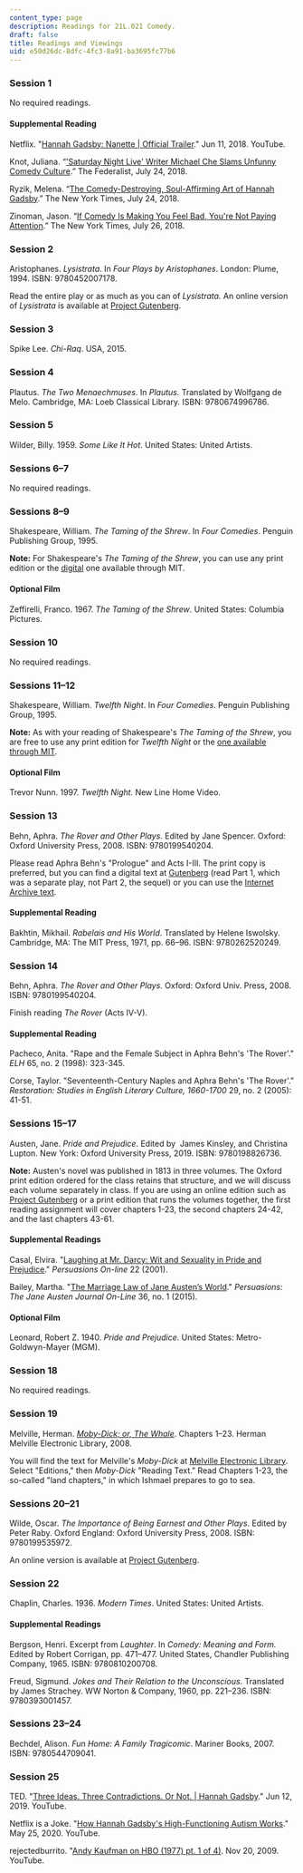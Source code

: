 ```yaml
---
content_type: page
description: Readings for 21L.021 Comedy.
draft: false
title: Readings and Viewings
uid: e50d26dc-8dfc-4fc3-8a91-ba3695fc77b6
---
```

### Session 1

No required readings. 

#### Supplemental Reading

Netflix. "[Hannah Gadsby: Nanette | Official Trailer](https://www.youtube.com/watch?v=5aE29fiatQ0)." Jun 11, 2018. YouTube.

Knot, Juliana. “['Saturday Night Live' Writer Michael Che Slams Unfunny Comedy Culture](https://thefederalist.com/2018/07/23/snl-writer-michael-che-criticizes-unfunny-comedy-culture/).” The Federalist, July 24, 2018. 

Ryzik, Melena. “[The Comedy-Destroying, Soul-Affirming Art of Hannah Gadsby](https://www.nytimes.com/2018/07/24/arts/hannah-gadsby-comedy-nanette.html).” The New York Times, July 24, 2018.

Zinoman, Jason. “[If Comedy Is Making You Feel Bad, You're Not Paying Attention](https://www.nytimes.com/2018/07/26/arts/television/comedy-cultural-power.html).” The New York Times, July 26, 2018.

### Session 2

Aristophanes. *Lysistrata*. In *Four Plays by Aristophanes*. London: Plume, 1994. ISBN: 9780452007178.

Read the entire play or as much as you can of *Lysistrata.* An online version of *Lysistrata* is available at [Project Gutenberg](https://www.gutenberg.org/files/7700/7700-h/7700-h.htm).

### Session 3

Spike Lee. *Chi-Raq*. USA, 2015.

### Session 4

Plautus. *The Two Menaechmuses*. In *Plautus.* Translated by Wolfgang de Melo. Cambridge, MA: Loeb Classical Library. ISBN: 9780674996786.

### Session 5

Wilder, Billy. 1959. *Some Like It Hot*. United States: United Artists.

### Sessions 6–7

No required readings.

### Sessions 8–9

Shakespeare, William. *The Taming of the Shrew*. In *Four Comedies*. Penguin Publishing Group, 1995.

**Note:** For Shakespeare's *The Taming of the Shrew*, you can use any print edition or the [digital](http://shakespeare.mit.edu/) one available through MIT.

#### Optional Film

Zeffirelli, Franco. 1967. *The Taming of the Shrew*. United States: Columbia Pictures.

### Session 10

No required readings.

### Sessions 11–12

Shakespeare, William. *Twelfth Night*. In *Four Comedies*. Penguin Publishing Group, 1995.

**Note:** As with your reading of Shakespeare's *The Taming of the Shrew*, you are free to use any print edition for *Twelfth Night* or the [one available through MIT](http://shakespeare.mit.edu/twelfth_night/index.html). 

#### Optional Film

Trevor Nunn. 1997. *Twelfth Night.* New Line Home Video.

### Session 13

Behn, Aphra. *The Rover and Other Plays*. Edited by Jane Spencer. Oxford: Oxford University Press, 2008. ISBN: 9780199540204.

Please read Aphra Behn's "Prologue" and Acts I-III. The print copy is preferred, but you can find a digital text at [Gutenberg](http://www.gutenberg.org/files/21339/21339-h/21339-h.htm) (read Part 1, which was a separate play, not Part 2, the sequel) or you can use the [Internet Archive text](https://archive.org/details/worksofaphrbehn01behnuoft/page/14/mode/2upLinks).

#### Supplemental Reading

Bakhtin, Mikhail. *Rabelais and His World*. Translated by Helene Iswolsky. Cambridge, MA: The MIT Press, 1971, pp. 66–96. ISBN: 9780262520249.

### Session 14

Behn, Aphra. *The Rover and Other Plays*. Oxford: Oxford Univ. Press, 2008. ISBN: 9780199540204.

Finish reading *The Rover* (Acts IV-V).

#### Supplemental Reading

Pacheco, Anita. "Rape and the Female Subject in Aphra Behn's 'The Rover'." *ELH* 65, no. 2 (1998): 323-345.

Corse, Taylor. "Seventeenth-Century Naples and Aphra Behn's 'The Rover'." *Restoration: Studies in English Literary Culture, 1660-1700* 29, no. 2 (2005): 41-51.

### Sessions 15–17

Austen, Jane. *Pride and Prejudice*. Edited by  James Kinsley, and Christina Lupton. New York: Oxford University Press, 2019. ISBN: 9780198826736.

**Note:** Austen's novel was published in 1813 in three volumes. The Oxford print edition ordered for the class retains that structure, and we will discuss each volume separately in class. If you are using an online edition such as [Project Gutenberg](https://www.gutenberg.org/files/1342/1342-h/1342-h.htm) or a print edition that runs the volumes together, the first reading assignment will cover chapters 1-23, the second chapters 24-42, and the last chapters 43-61.

#### Supplemental Readings

Casal, Elvira. "[Laughing at Mr. Darcy: Wit and Sexuality in Pride and Prejudice](https://jasna.org/persuasions/on-line/vol22no1/casal.html)." *Persuasions On-line* 22 (2001).

Bailey, Martha. "[The Marriage Law of Jane Austen’s World](https://jasna.org/publications-2/persuasions-online/vol36no1/bailey/)." *Persuasions: The Jane Austen Journal On-Line* 36, no. 1 (2015).

#### Optional Film

Leonard, Robert Z. 1940. *Pride and Prejudice*. United States: Metro-Goldwyn-Mayer (MGM).

### Session 18

No required readings.

### Session 19

Melville, Herman. [*Moby-Dick; or, The Whale*](https://melville.electroniclibrary.org/editions/versions-of-moby-dick/1-loomings). Chapters 1–23. Herman Melville Electronic Library, 2008. 

You will find the text for Melville's *Moby-Dick* at [Melville Electronic Library](https://melville.electroniclibrary.org/). Select "Editions," then *Moby-Dick* "Reading Text." Read Chapters 1-23, the so-called "land chapters," in which Ishmael prepares to go to sea.

### Sessions 20–21

Wilde, Oscar. *The Importance of Being Earnest and Other Plays*. Edited by Peter Raby. Oxford England: Oxford University Press, 2008. ISBN: 9780199535972.

An online version is available at [Project Gutenberg](https://www.gutenberg.org/files/844/844-h/844-h.htm).

### Session 22

Chaplin, Charles. 1936. *Modern Times*. United States: United Artists.

#### Supplemental Readings

Bergson, Henri. Excerpt from *Laughter*. In *Comedy: Meaning and Form.* Edited by Robert Corrigan, pp. 471–477. United States, Chandler Publishing Company, 1965. ISBN: 9780810200708.

Freud, Sigmund. *Jokes and Their Relation to the Unconscious*. Translated by James Strachey. WW Norton & Company, 1960, pp. 221–236. ISBN: 9780393001457.

### Sessions 23–24

Bechdel, Alison. *Fun Home: A Family Tragicomic*. Mariner Books, 2007. ISBN: 9780544709041.

### Session 25

TED. "[Three Ideas. Three Contradictions. Or Not. | Hannah Gadsby](https://www.youtube.com/watch?v=87qLWFZManA)." Jun 12, 2019. YouTube.

Netflix is a Joke. "[How Hannah Gadsby's High-Functioning Autism Works](https://www.youtube.com/watch?v=5lXbpgU9OWk)." May 25, 2020. YouTube.

rejectedburrito. "[Andy Kaufman on HBO (1977) pt. 1 of 4)](https://www.youtube.com/watch?v=f3UG8jP3A8M). Nov 20, 2009. YouTube.